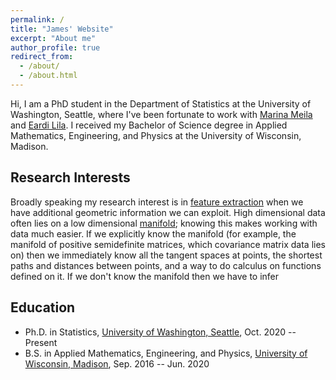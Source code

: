 ```yaml
---
permalink: /
title: "James' Website"
excerpt: "About me"
author_profile: true
redirect_from: 
  - /about/
  - /about.html
---
```



Hi, I am a PhD student in the Department of Statistics at the University of Washington, Seattle, where I've been fortunate to work with [Marina Meila](https://sites.stat.washington.edu/mmp/) and [Eardi Lila](http://faculty.washington.edu/elila/). I received my Bachelor of Science degree in Applied Mathematics, Engineering, and Physics at the University of Wisconsin, Madison. 

Research Interests
-----------
Broadly speaking my research interest is in [feature extraction](https://en.wikipedia.org/wiki/Feature_extraction) when we have additional geometric information we can exploit. High dimensional data often lies on a low dimensional [manifold](https://en.wikipedia.org/wiki/Manifold); knowing this makes working with data much easier. If we explicitly know the manifold (for example, the manifold of positive semidefinite matrices, which covariance matrix data lies on) then we immediately know all the tangent spaces at points, the shortest paths and distances between points, and a way to do calculus on functions defined on it. If we don't know the manifold then we have to infer 

Education
-----------
* Ph.D. in Statistics, [University of Washington, Seattle](http://www.washington.edu/), Oct. 2020 -- Present
* B.S. in Applied Mathematics, Engineering, and Physics, [University of Wisconsin, Madison](https://www.wisc.edu/), Sep. 2016 -- Jun. 2020





